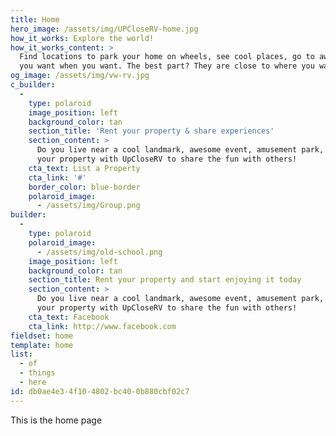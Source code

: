 ```yaml
---
title: Home
hero_image: /assets/img/UPCloseRV-home.jpg
how_it_works: Explore the world!
how_it_works_content: >
  Find locations to park your home on wheels, see cool places, go to awesome events, and live where
  you want when you want. The best part? They are close to where you want to go. Really close.
og_image: /assets/img/vw-rv.jpg
c_builder:
  - 
    type: polaroid
    image_position: left
    background_color: tan
    section_title: 'Rent your property & share experiences'
    section_content: >
      Do you live near a cool landmark, awesome event, amusement park, or in the suburbs of a city? List
      your property with UpCloseRV to share the fun with others!
    cta_text: List a Property
    cta_link: '#'
    border_color: blue-border
    polaroid_image:
      - /assets/img/Group.png
builder:
  - 
    type: polaroid
    polaroid_image:
      - /assets/img/old-school.png
    image_position: left
    background_color: tan
    section_title: Rent your property and start enjoying it today
    section_content: >
      Do you live near a cool landmark, awesome event, amusement park, or in the suburbs of a city? List
      your property with UpCloseRV to share the fun with others!
    cta_text: Facebook
    cta_link: http://www.facebook.com
fieldset: home
template: home
list:
  - of
  - things
  - here
id: db0ae4e3-4f10-4802-bc40-0b880cbf02c7
---
```

This is the home page